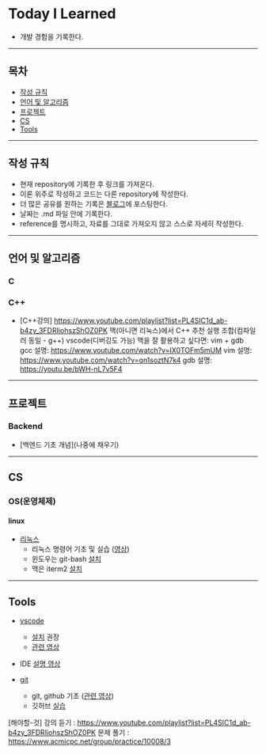 # Today I Learned
* 개발 경험을 기록한다.

---

## 목차

* [작성 규칙](#작성-규칙)
* [언어 및 알고리즘](#언어-및-알고리즘)
* [프로젝트](#프로젝트)
* [CS](#CS)
* [Tools](#Tools)

---

## 작성 규칙

* 현재 repository에 기록한 후 링크를 가져온다.
* 이론 위주로 작성하고 코드는 다른 repository에 작성한다.
* 더 많은 공유를 원하는 기록은 [블로그](https://nali.tistory.com/)에 포스팅한다.
* 날짜는 .md 파일 안에 기록한다.
* reference를 명시하고, 자료를 그대로 가져오지 않고 스스로 자세히 작성한다.

---

## 언어 및 알고리즘
### C
### C++
* [C++강의] https://www.youtube.com/playlist?list=PL4SIC1d_ab-b4zy_3FDRIiohszShOZ0PK
맥(아니면 리눅스)에서 C++ 추천 실행 조합(컴파일러 동일 - g++)
vscode(디버깅도 가능)
맥을 잘 활용하고 싶다면: vim + gdb
gcc 설명: https://www.youtube.com/watch?v=IX0TOFm5mUM
vim 설명: https://www.youtube.com/watch?v=qn1soztN7k4
gdb 설명: https://youtu.be/bWH-nL7v5F4

---

## 프로젝트
### Backend
* [백엔드 기초 개념](나중에 채우기)


---
## CS

### OS(운영체제)
#### linux
* [리눅스](https://github.com/defdahyun/TIL/CS/OS/linux/linux_base.md)
    - 리눅스 명령어 기초 및 실습 ([영상](https://www.youtube.com/watch?v=DkpmcTRGmt4))
    - 윈도우는 git-bash [설치](https://gabii.tistory.com/entry/Git-Git-Bash-219-%EC%84%A4%EC%B9%98%ED%95%98%EA%B8%B0)
    - 맥은 iterm2 [설치](https://www.youtube.com/watch?v=mpea_CtJWyI)

---

## Tools

* [vscode](https://github.com/defwdahyun0/TIL/blob/main/Tools/vscode.md)
    - [설치](https://webruden.tistory.com/212) 권장
    - [관련 영상](https://www.youtube.com/watch?v=iNXTXefTsrs)
* IDE [설명 영상](https://youtu.be/gxfixv1VOxY)

* [git](https://github.com/defdahyun/TIL/Tools/git.md)  
    - git, github 기초 ([관련 영상](https://www.youtube.com/watch?v=YFNQwo7iTNc))
    - 깃허브 [실습](https://www.youtube.com/watch?v=rhP5pseOJc0)


[해야할-것]
강의 듣기 : https://www.youtube.com/playlist?list=PL4SIC1d_ab-b4zy_3FDRIiohszShOZ0PK
문제 풀기 : https://www.acmicpc.net/group/practice/10008/3


